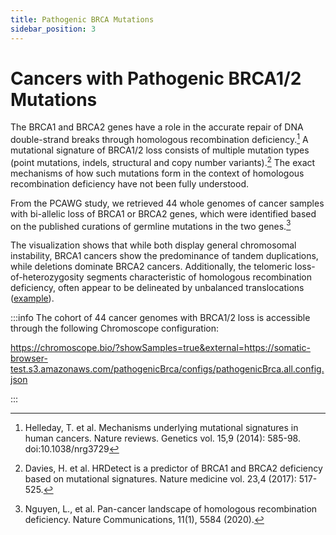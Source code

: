 ```yaml
---
title: Pathogenic BRCA Mutations
sidebar_position: 3
---
```


# Cancers with Pathogenic BRCA1/2 Mutations

The BRCA1 and BRCA2 genes have a role in the accurate repair of DNA double-strand breaks through homologous recombination deficiency.[^1] A mutational signature of BRCA1/2 loss consists of multiple mutation types (point mutations, indels, structural and copy number variants).[^2] The exact mechanisms of how such mutations form in the context of homologous recombination deficiency have not been fully understood. 

From the PCAWG study, we retrieved 44 whole genomes of cancer samples with bi-allelic loss of BRCA1 or BRCA2 genes, which were identified based on the published curations of germline mutations in the two genes.[^3]


The visualization shows that while both display general chromosomal instability, BRCA1 cancers show the predominance of tandem duplications, while deletions dominate BRCA2 cancers. Additionally, the telomeric loss-of-heterozygosity segments characteristic of homologous recombination deficiency, often appear to be delineated by unbalanced translocations ([example](https://chromoscope.bio/?demoIndex=9&domain=1683276173.7073574-1699032388.9649158&external=https://somatic-browser-test.s3.amazonaws.com/pathogenicBrca/configs/pathogenicBrca.all.config.json)). 

:::info
The cohort of 44 cancer genomes with BRCA1/2 loss is accessible through the following Chromoscope configuration:

https://chromoscope.bio/?showSamples=true&external=https://somatic-browser-test.s3.amazonaws.com/pathogenicBrca/configs/pathogenicBrca.all.config.json

:::

[^1]: Helleday, T. et al. Mechanisms underlying mutational signatures in human cancers. Nature reviews. Genetics vol. 15,9 (2014): 585-98. doi:10.1038/nrg3729

[^2]: Davies, H. et al. HRDetect is a predictor of BRCA1 and BRCA2 deficiency based on mutational signatures. Nature medicine vol. 23,4 (2017): 517-525. 

[^3]: Nguyen, L., et al.  Pan-cancer landscape of homologous recombination deficiency. Nature Communications, 11(1), 5584 (2020).
